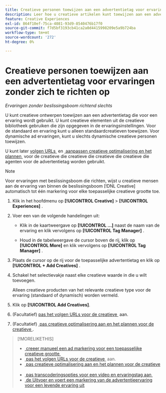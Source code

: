 ```yaml
---
title: Creatieve personen toewijzen aan een advertentietag voor ervaringen zonder zich te richten op
description: Leer hoe u creatieve artikelen kunt toewijzen aan een advertentietag voor een bepaalde creatieve grootte.
feature: Creative Experiences
exl-id: 864f10ef-75ca-4081-93d9-8540476b17f0
source-git-commit: f7d5bf3193cb41ca2a0d4415998209e5a9b724ba
workflow-type: tm+mt
source-wordcount: '272'
ht-degree: 0%

---
```


# Creatieve personen toewijzen aan een advertentietag voor ervaringen zonder zich te richten op

*Ervaringen zonder beslissingsboom richtend slechts*

U kunt creatieve ontwerpen toewijzen aan een advertentietag die voor een ervaring wordt gebruikt. U kunt creatieve elementen uit de creatieve bibliotheek gebruiken die zijn opgegeven in de ervaringsinstellingen. Voor de standaard en ervaring kunt u alleen standaardcreatieven toewijzen. Voor dynamische ad ervaringen, kunt u slechts dynamische creatieve personen toewijzen.<!-- Clarify what this does. It adds the image to the experience, but how does optimization work with multiple ad tags? -->

U kunt later [&#x200B; volgen URLs &#x200B;](experience-tracking-urls-no-targeting.md) en [&#x200B; aanpassen creatieve optimalisering en het plannen &#x200B;](experience-optimization-scheduling-no-targeting.md) voor de creatieve die creatieve die creatieve die creatieve die agenten voor de advertentietag worden gebruikt.

>[!NOTE]
>
>Voor ervaringen met beslissingsboom die richten, wijst u creatieve mensen aan de ervaring van binnen de beslissingsboom [!DNL Creative] automatisch tot één markering voor elke toepasselijke creatieve grootte toe.

1. Klik in het hoofdmenu op **[!UICONTROL Creative]** > **[!UICONTROL Experiences]** .

1. Voer een van de volgende handelingen uit:

   * Klik in de kaartweergave op **[!UICONTROL ...]** naast de naam van de ervaring en klik vervolgens op **[!UICONTROL Tag Manager]** .

   * Houd in de tabelweergave de cursor boven de rij, klik op **[!UICONTROL More]** en klik vervolgens op **[!UICONTROL Tag Manager]** .

1. Plaats de cursor op de rij voor de toepasselijke advertentietag en klik op **[!UICONTROL + Add Creatives]** . <!-- Tag Manager has only a list view, but no card view, as of 2/2. -->

1. Schakel het selectievakje naast elke creatieve waarde in die u wilt toevoegen.

   Alleen creatieve producten van het relevante creatieve type voor de ervaring (standaard of dynamisch) worden vermeld.

1. Klik op **[!UICONTROL Add Creatives]**.

1. (Facultatief) [&#x200B; pas het volgen URLs voor de creatieve &#x200B;](experience-tracking-urls-no-targeting.md) aan.

1. (Facultatief) [&#x200B; pas creatieve optimalisering aan en het plannen voor de creatieve &#x200B;](experience-optimization-scheduling-no-targeting.md).

>[!MORELIKETHIS]
>* [&#x200B; creeer manueel een ad markering voor een toepasselijke creatieve grootte &#x200B;](experience-tag-create-manually.md)
>* [&#x200B; pas het volgen URLs voor de creatieve &#x200B;](experience-tracking-urls-no-targeting.md) aan.
>* [&#x200B; pas creatieve optimalisering aan en het plannen voor de creatieve &#x200B;](experience-optimization-scheduling-no-targeting.md)
>* [&#x200B; pas transcoderingsopties voor een video en ervaringstag aan &#x200B;](experience-tag-video-transcoding.md)
>* [&#x200B; de Uitvoer en voert een markering van de advertentieervaring voor een levende ervaring uit &#x200B;](experience-tag-export.md)
